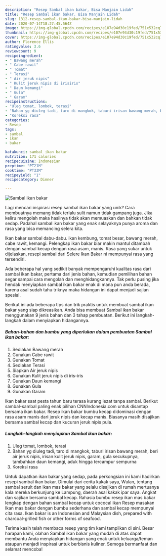 ```yaml
---
description: "Resep Sambal ikan bakar, Bisa Manjain Lidah"
title: "Resep Sambal ikan bakar, Bisa Manjain Lidah"
slug: 1312-resep-sambal-ikan-bakar-bisa-manjain-lidah
date: 2020-07-14T18:27:45.564Z
image: https://img-global.cpcdn.com/recipes/e107e94d30c19fed/751x532cq70/sambal-ikan-bakar-foto-resep-utama.jpg
thumbnail: https://img-global.cpcdn.com/recipes/e107e94d30c19fed/751x532cq70/sambal-ikan-bakar-foto-resep-utama.jpg
cover: https://img-global.cpcdn.com/recipes/e107e94d30c19fed/751x532cq70/sambal-ikan-bakar-foto-resep-utama.jpg
author: Florence Ellis
ratingvalue: 3.6
reviewcount: 9
recipeingredient:
- " Bawang merah"
- " Cabe rawit"
- " Tomat"
- " Terasi"
- " Air jeruk nipis"
- " Kulit jeruk nipis di irisiris"
- " Daun kemangi"
- " Gula"
- " Garam"
recipeinstructions:
- "Uleg tomat, lombok, terasi"
- "Bahan yg diuleg tadi, taro di mangkok, taburi irisan bawang merah, beri air jeruk nipis, irisan kulit jeruk nipis, garam, gula secukupnya, tambahkan daun kemangi, aduk hingga tercampur sempurna"
- "Koreksi rasa"
categories:
- Resep
tags:
- sambal
- ikan
- bakar

katakunci: sambal ikan bakar 
nutrition: 171 calories
recipecuisine: Indonesian
preptime: "PT21M"
cooktime: "PT33M"
recipeyield: "1"
recipecategory: Dinner

---
```



![Sambal ikan bakar](https://img-global.cpcdn.com/recipes/e107e94d30c19fed/751x532cq70/sambal-ikan-bakar-foto-resep-utama.jpg)

Lagi mencari inspirasi resep sambal ikan bakar yang unik? Cara membuatnya memang tidak terlalu sulit namun tidak gampang juga. Jika keliru mengolah maka hasilnya tidak akan memuaskan dan bahkan tidak sedap. Padahal sambal ikan bakar yang enak selayaknya punya aroma dan rasa yang bisa memancing selera kita.

Ikan bakar sambal dabu-dabu. ikan kembung, tomat besar, bawang merah, cabe rawit, kemangi. Pelengkap ikan bakar biar makin mantul ditambah dengan sambal kecap dengan rasa asam, manis. Rasa yang sukar untuk dijelaskan, resepi sambal dari Selere Ikan Bakar ni mempunyai rasa yang tersendiri.

Ada beberapa hal yang sedikit banyak mempengaruhi kualitas rasa dari sambal ikan bakar, pertama dari jenis bahan, kemudian pemilihan bahan segar sampai cara mengolah dan menghidangkannya. Tak perlu pusing jika hendak menyiapkan sambal ikan bakar enak di mana pun anda berada, karena asal sudah tahu triknya maka hidangan ini dapat menjadi sajian spesial.


Berikut ini ada beberapa tips dan trik praktis untuk membuat sambal ikan bakar yang siap dikreasikan. Anda bisa membuat Sambal ikan bakar menggunakan 9 jenis bahan dan 3 tahap pembuatan. Berikut ini langkah-langkah dalam menyiapkan hidangannya.

<!--inarticleads1-->

##### Bahan-bahan dan bumbu yang diperlukan dalam pembuatan Sambal ikan bakar:

1. Sediakan  Bawang merah
1. Gunakan  Cabe rawit
1. Gunakan  Tomat
1. Sediakan  Terasi
1. Siapkan  Air jeruk nipis
1. Gunakan  Kulit jeruk nipis di iris-iris
1. Gunakan  Daun kemangi
1. Gunakan  Gula
1. Gunakan  Garam


Ikan bakar saat pesta tahun baru terasa kurang lezat tanpa sambal. Berikut sambal-sambal paling enak pilihan CNNIndonesia.com untuk disantap bersama ikan bakar. Resep ikan bakar bumbu kecap didominasi dengan rasa asam manis dari jeruk nipis dan kecap manis. Biasanya masih disajikan bersama sambal kecap dan kucuran jeruk nipis pula. 

<!--inarticleads2-->

##### Langkah-langkah menyiapkan Sambal ikan bakar:

1. Uleg tomat, lombok, terasi
1. Bahan yg diuleg tadi, taro di mangkok, taburi irisan bawang merah, beri air jeruk nipis, irisan kulit jeruk nipis, garam, gula secukupnya, tambahkan daun kemangi, aduk hingga tercampur sempurna
1. Koreksi rasa


Untuk dapatkan ikan bakar yang sedap, pada perkongsian ini kami hadirkan resepi sambal ikan bakar. Dimulai dari cerita kakak saya, Wulan, tentang sambal seruit dan ikan mas bakar yang selalu disajikan di rumah mertuanya kala mereka berkunjung ke Lampung, daerah asal kakak ipar saya. Angkat dan sajikan bersama sambal kecap. Rahasia bumbu resep ikan mas bakar lengkap dengan bahan sambal kecap untuk cococal ikan Resep masakan Ikan mas bakar dengan bumbu sederhana dan sambal kecap mempunyai cita rasa. Ikan bakar is an Indonesian and Malaysian dish, prepared with charcoal-grilled fish or other forms of seafood. 

Terima kasih telah membaca resep yang tim kami tampilkan di sini. Besar harapan kami, olahan Sambal ikan bakar yang mudah di atas dapat membantu Anda menyiapkan hidangan yang enak untuk keluarga/teman ataupun menjadi inspirasi untuk berbisnis kuliner. Semoga bermanfaat dan selamat mencoba!

